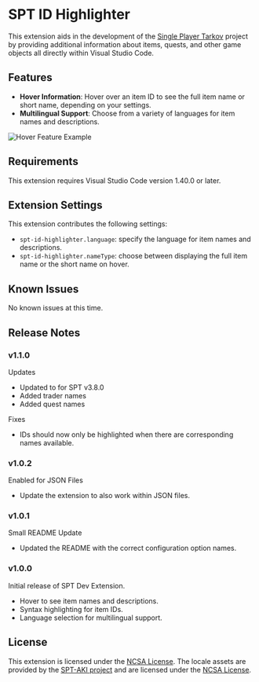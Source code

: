 # SPT ID Highlighter

This extension aids in the development of the [Single Player Tarkov](https://github.com/sp-tarkov) project by providing additional information about items, quests, and other game objects all directly within Visual Studio Code.

## Features

- **Hover Information**: Hover over an item ID to see the full item name or short name, depending on your settings.
- **Multilingual Support**: Choose from a variety of languages for item names and descriptions.

![Hover Feature Example](https://github.com/refringe/spt-id-highlighter/blob/main/images/example.gif?raw=true)

## Requirements

This extension requires Visual Studio Code version 1.40.0 or later.

## Extension Settings

This extension contributes the following settings:

- `spt-id-highlighter.language`: specify the language for item names and descriptions.
- `spt-id-highlighter.nameType`: choose between displaying the full item name or the short name on hover.

## Known Issues

No known issues at this time.

## Release Notes

### v1.1.0

Updates

- Updated to for SPT v3.8.0
- Added trader names
- Added quest names

Fixes

- IDs should now only be highlighted when there are corresponding names available.

### v1.0.2

Enabled for JSON Files

- Update the extension to also work within JSON files.

### v1.0.1

Small README Update

- Updated the README with the correct configuration option names.

### v1.0.0

Initial release of SPT Dev Extension.

- Hover to see item names and descriptions.
- Syntax highlighting for item IDs.
- Language selection for multilingual support.

## License

This extension is licensed under the [NCSA License](LICENSE). The locale assets are provided by the [SPT-AKI project](https://dev.sp-tarkov.com/SPT-AKI/Server) and are licensed under the [NCSA License](assets/database/locales/LICENSE).

